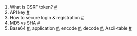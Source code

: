1. What is CSRF token? [#](https://portswigger.net/web-security/csrf/tokens)
2. API key [#](https://www.quora.com/What-is-an-API-key-and-why-is-it-so-important)
3. How to secure login & registration [#](https://security.stackexchange.com/questions/33585/what-do-i-need-to-do-to-secure-log-in-and-registration-for-my-website)
4. MD5 vs SHA [#](https://www.freecodecamp.org/news/md5-vs-sha-1-vs-sha-2-which-is-the-most-secure-encryption-hash-and-how-to-check-them/#:~:text=The%20SHA%2D256%20algorithm%20returns,MD5%20or%20SHA%2D1%20hashes.)
5. Base64 [#](https://base64.guru/learn/base64-characters), application [#](https://base64.guru/learn/what-is-base64), encode [#](https://base64.guru/learn/base64-algorithm/encode), decode [#](https://base64.guru/learn/base64-algorithm/decode), Ascii-table [#](https://base64.guru/learn/more/ascii-table)
